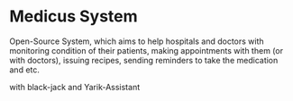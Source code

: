 # Medicus System
Open-Source System, which aims to help hospitals and doctors with monitoring condition of their patients, making appointments with them (or with doctors), issuing recipes, sending reminders to take the medication and etc.

with black-jack and Yarik-Assistant 

